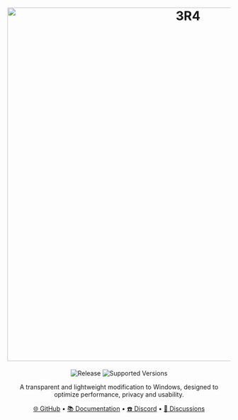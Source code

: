 <h1 align="center">
  <a href="https://github.com/GOD-TBnkz" target="_blank"><img src="https://www.dropbox.com/scl/fi/8jg7t1ajwz3gg9mu2563w/3R4-SOLID.jpg?rlkey=r7tmg96vv1zmhyjuwi6aig0kr&st=knr39x0y&dl=0" alt="3R4" width="800"></a>
</h1>
  <p align="center">
    <img alt="Release" src="https://www.dropbox.com/scl/fi/pfiqey458xe3xsyfhldrk/3R4-RELEASE.svg?rlkey=18w2nneoreq57c3pwqnpsirez&st=je6oa42r&dl=0" />
    <img alt="Supported Versions" src="https://www.dropbox.com/scl/fi/b7zqj74g7d2w3lfyirx2g/3R4-SUPORT.svg?rlkey=n4ceuobyvg96gcr46wcg2spvu&st=l9040qht&dl=0" />
  </p>
<p align="center">A transparent and lightweight modification to Windows, designed to optimize performance, privacy and usability.</p>

<p align="center">
  <a href="https://github.com/GOD-TBnkz" target="_blank">🌐 GitHub</a>
  •
  <a href="https://docs.atlasos.net" target="_blank">📚 Documentation</a>
  •
  <a href="https://discord.atlasos.net" target="_blank">☎️ Discord</a>
  •
  <a href="https://github.com/Atlas-OS/Atlas/discussions" target="_blank">💬 Discussions</a>
</p>
